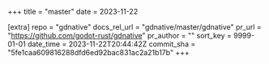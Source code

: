+++
title = "master"
date = 2023-11-22

[extra]
repo = "gdnative"
docs_rel_url = "gdnative/master/gdnative"
pr_url = "https://github.com/godot-rust/gdnative"
pr_author = ""
sort_key = 9999-01-01
date_time = 2023-11-22T20:44:42Z
commit_sha = "5fe1caa609816288dfd6ed92bac831ac2a21b17b"
+++


